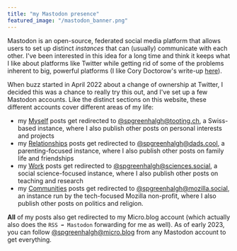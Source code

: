 ```yaml
---
title: "my Mastodon presence"
featured_image: "/mastodon_banner.png"
---
```

Mastodon is an open-source, federated social media platform that allows users to set up distinct *instances* that can (usually) communicate with each other. I've been interested in this idea for a long time and think it keeps what I like about platforms like Twitter while getting rid of some of the problems inherent to big, powerful platforms (I like Cory Doctorow's write-up [here](https://www.eff.org/deeplinks/2022/03/make-social-media-work-better-make-it-fail-better-0)). 

When buzz started in April 2022 about a change of ownership at Twitter, I decided this was a chance to really try this out, and I've set up a few Mastodon accounts. Like the distinct sections on this website, these different accounts cover different areas of my life: 

* my [Myself](/myself) posts get redirected to [@spgreenhalgh@tooting.ch](https://tooting.ch/@spgreenhalgh), a Swiss-based instance, where I also publish other posts on personal interests and projects
* my [Relationships](/relationships) posts get redirected to [@spgreenhalgh@dads.cool](https://dads.cool/@spgreenhalgh), a parenting-focused instance, where I also publish other posts on family life and friendships
* my [Work](/work) posts get redirected to [@spgreenhalgh@sciences.social](https://sciences.social/@spgreenhalgh), a social science-focused instance, where I also publish other posts on teaching and research
* my [Communities](/communities) posts get redirected to [@spgreenhalgh@mozilla.social](https://mozilla.social/@spgreenhalgh), an instance run by the tech-focused Mozilla non-profit, where I also publish other posts on politics and religion.

**All** of my posts also get redirected to my Micro.blog account (which actually also does the `RSS ➡️ Mastodon` forwarding for me as well). As of early 2023, you can follow [@spgreenhalgh@micro.blog](https://micro.blog/spgreenhalgh) from any Mastodon account to get everything.